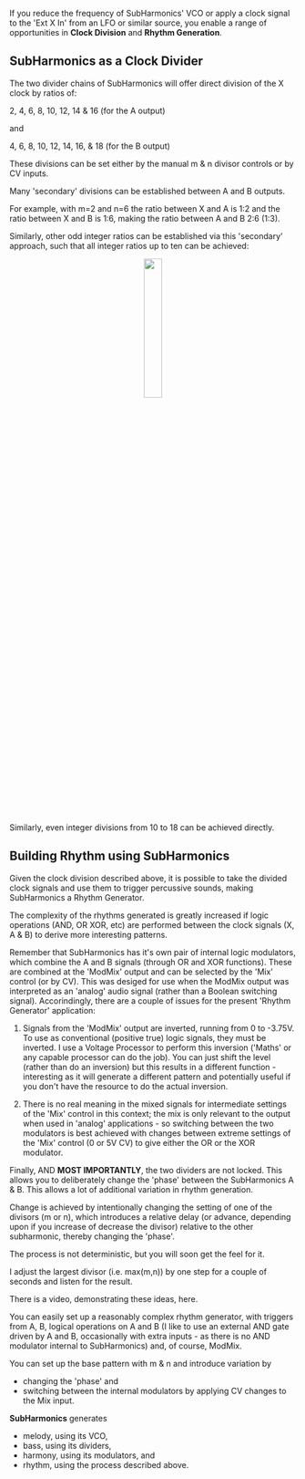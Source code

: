 If you reduce the frequency of SubHarmonics' VCO or apply a clock signal to the 'Ext X In' from an LFO or similar source,
you enable a range of opportunities in **Clock Division** and **Rhythm Generation**.

## SubHarmonics as a Clock Divider 

The two divider chains of SubHarmonics will offer direct division of the X clock by ratios of:

2, 4, 6, 8, 10, 12, 14 & 16   (for the A output) 

and

4, 6, 8, 10, 12, 14, 16, & 18 (for the B output)

These divisions can be set either by the manual m & n divisor controls or by CV inputs.

Many 'secondary' divisions can be established between A and B outputs. 

For example, with m=2 and n=6 the ratio between X and A is 1:2 and the ratio between X and B is 1:6, 
making the ratio between A and B 2:6 (1:3).

Similarly, other odd integer ratios can be established via this 'secondary' approach, such that all integer ratios up 
to ten can be achieved:

<p width=100%, align="center">
<img width=25%, src="https://github.com/m0xpd/SubHarmonics/assets/3152962/3bf43167-c673-4f93-8707-54ffae79b5f1">
</p>

Similarly, even integer divisions from 10 to 18 can be achieved directly.

## Building Rhythm using SubHarmonics

Given the clock division described above, it is possible to take the divided clock signals and use them to trigger 
percussive sounds, making SubHarmonics a Rhythm Generator. 

The complexity of the rhythms generated is greatly increased if logic operations (AND, OR XOR, etc) are performed between 
the clock signals (X, A & B) to derive more interesting patterns.

Remember that SubHarmonics has it's own pair of internal logic modulators, which combine the A and B signals (through OR 
and XOR functions). These are combined at the 'ModMix' output and can be selected by the 'Mix' control (or by CV). 
This was desiged for use when the ModMix output was interpreted as an 'analog' audio signal (rather than a Boolean switching 
signal). Accorindingly, there are a couple of issues for the present 'Rhythm Generator' application:

1) Signals from the 'ModMix' output are inverted, running from 0 to -3.75V. To use as conventional (positive true) logic 
signals, they must be inverted. I use a Voltage Processor to perform this inversion ('Maths' or any capable processor can 
do the job). You can just shift the level (rather than do an inversion) but this results in a different function - interesting
as it will generate a different pattern and potentially useful if you don't have the resource to do the actual inversion.

2) There is no real meaning in the mixed signals for intermediate settings of the 'Mix' control in this context; the mix 
is only relevant to the output when used in 'analog' applications - so switching between the two modulators is best achieved 
with changes between extreme settings of the 'Mix' control (0 or 5V CV) to give either the OR or the XOR modulator.

Finally, AND **MOST IMPORTANTLY**, the two dividers are not locked. This allows you to deliberately change the 'phase' between 
the SubHarmonics A & B. This allows a lot of additional variation in rhythm generation.

Change is achieved by intentionally changing the setting of one of the divisors (m or n), which introduces a relative delay 
(or advance, depending upon if you increase of decrease the divisor) relative to the other subharmonic, thereby changing the 
'phase'. 

The process is not deterministic, but you will soon get the feel for it. 

I adjust the largest divisor (i.e. max(m,n)) by one step for a couple of seconds and listen for the result.

There is a video, demonstrating these ideas, here.

You can easily set up a reasonably complex rhythm generator, with triggers from A, B, logical operations on A and B (I like to 
use an external AND gate driven by A and B, occasionally with extra inputs - as there is no AND modulator internal to SubHarmonics) 
and, of course, ModMix. 

You can set up the base pattern with m & n and introduce variation by 
* changing the 'phase' and 
* switching between the internal modulators by applying CV changes to the Mix input.

**SubHarmonics** generates 
* melody, using its VCO,
* bass, using its dividers,
* harmony, using its modulators, and
* rhythm, using the process described above.
